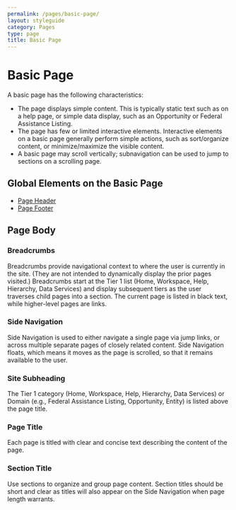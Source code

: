 ```yaml
---
permalink: /pages/basic-page/
layout: styleguide
category: Pages
type: page
title: Basic Page
---
```


# Basic Page

A basic page has the following characteristics:

- The page displays simple content. This is typically static text such as on a help page, or simple data display, such as an Opportunity or Federal Assistance Listing.
- The page has few or limited interactive elements. Interactive elements on a basic page generally perform simple actions, such as sort/organize content, or minimize/maximize the visible content.
- A basic page may scroll vertically;  subnavigation can be used to jump to sections on a scrolling page.

## Global Elements on the Basic Page

- [Page Header](../elements/GlobalElements.md#PageHeader)
- [Page Footer](../elements/GlobalElements.md#PageFooter)

## Page Body

### Breadcrumbs

Breadcrumbs provide navigational context to where the user is currently in the site. (They are not intended to dynamically display the prior pages visited.) Breadcrumbs start at the Tier 1 list (Home, Workspace, Help, Hierarchy, Data Services) and display subsequent tiers as the user traverses child pages into a section. The current page is listed in black text, while higher-level pages are links.

### Side Navigation

Side Navigation is used to either navigate a single page via jump links, or across multiple separate pages of closely related content. Side Navigation floats, which means it moves as the page is scrolled, so that it remains available to the user.

### Site Subheading
The Tier 1 category (Home, Workspace, Help, Hierarchy, Data Services) or Domain (e.g., Federal Assistance Listing, Opportunity, Entity) is listed above the page title.

### Page Title

Each page is titled with clear and concise text describing the content of the page.

### Section Title

Use sections to organize and group page content. Section titles should be short and clear as titles will also appear on the Side Navigation when page length warrants.
